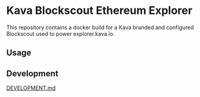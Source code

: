 # Kava Blockscout Ethereum Explorer

This repository contains a docker build for a Kava branded and configured Blockscout used to power explorer.kava.io.

## Usage

## Development

[DEVELOPMENT.md](./DEVELOPMENT.md)
